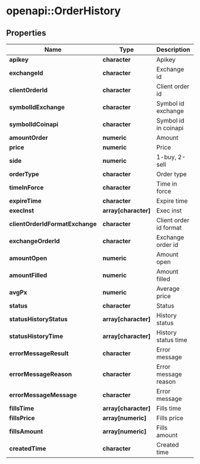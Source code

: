 # openapi::OrderHistory


## Properties
Name | Type | Description | Notes
------------ | ------------- | ------------- | -------------
**apikey** | **character** | Apikey | [optional] 
**exchangeId** | **character** | Exchange id | [optional] 
**clientOrderId** | **character** | Client order id | [optional] 
**symbolIdExchange** | **character** | Symbol id exchange | [optional] 
**symbolIdCoinapi** | **character** | Symbol id in coinapi | [optional] 
**amountOrder** | **numeric** | Amount | [optional] 
**price** | **numeric** | Price | [optional] 
**side** | **numeric** | 1-buy, 2-sell | [optional] 
**orderType** | **character** | Order type | [optional] 
**timeInForce** | **character** | Time in force | [optional] 
**expireTime** | **character** | Expire time | [optional] 
**execInst** | **array[character]** | Exec inst | [optional] 
**clientOrderIdFormatExchange** | **character** | Client order id format | [optional] 
**exchangeOrderId** | **character** | Exchange order id | [optional] 
**amountOpen** | **numeric** | Amount open | [optional] 
**amountFilled** | **numeric** | Amount filled | [optional] 
**avgPx** | **numeric** | Average price | [optional] 
**status** | **character** | Status | [optional] 
**statusHistoryStatus** | **array[character]** | History status | [optional] 
**statusHistoryTime** | **array[character]** | History status time | [optional] 
**errorMessageResult** | **character** | Error message | [optional] 
**errorMessageReason** | **character** | Error message reason | [optional] 
**errorMessageMessage** | **character** | Error message | [optional] 
**fillsTime** | **array[character]** | Fills time | [optional] 
**fillsPrice** | **array[numeric]** | Fills price | [optional] 
**fillsAmount** | **array[numeric]** | Fills amount | [optional] 
**createdTime** | **character** | Created time | [optional] 


